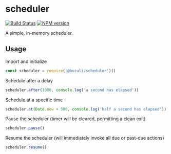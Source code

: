 # scheduler

[![Build Status][travis-image]][travis-url]
[![NPM version][npm-image]][npm-url]

A simple, in-memory scheduler.

## Usage

Import and initialize
```javascript
const scheduler = require('@buzuli/scheduler')()
```

Schedule after a delay
```javascript
scheduler.after(1000, console.log('a second has elapsed'))
```

Schedule at a specific time
```javascript
scheduler.at(Date.now + 500, console.log('half a second has elapsed'))
```

Pause the scheduler (timer will be cleared, permitting a clean exit)
```javascript
scheduler.pause()
```

Resume the scheduler (will immediately invoke all due or past-due actions)
```javascript
scheduler.resume()
```

[travis-url]: https://travis-ci.org/joeledwards/node-scheduler
[travis-image]: https://img.shields.io/travis/joeledwards/node-scheduler/master.svg
[npm-url]: https://www.npmjs.com/package/@buzuli/scheduler
[npm-image]: https://img.shields.io/npm/v/@buzuli/scheduler.svg
